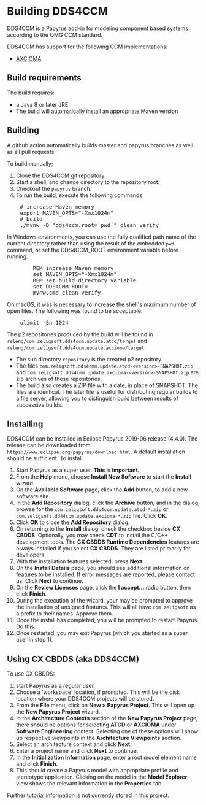 # Building DDS4CCM

DDS4CCM is a Papyrus add-in for modeling component based systems
according to the OMG CCM standard.

DDS4CCM has support for the following CCM implementations:
- [AXCIOMA](https://www.axcioma.org)

## Build requirements

The build requires:

- a Java 8 or later JRE
- The build will automatically install an appropriate Maven version

## Building

A github action automatically builds master and papyrus branches as well as all pull requests. 

To build manually;

1. Clone the DDS4CCM git repository.
2. Start a shell, and change directory to the repository root.
3. Checkout the `papyrus` branch.
4. To run the build, execute the following commands

<pre>
	# increase Maven memory
	export MAVEN_OPTS="-Xmx1024m"
	# build
	./mvnw -D "dds4ccm.root=`pwd`" clean verify
</pre>

In Windows environments, you can use the fully qualified path name of the current
directory rather than using the result of the embedded `pwd` command, or set the
DDS4CCM_ROOT environment variable before running:

<pre>
        REM increase Maven memory
        set MAVEN_OPTS="-Xmx1024m"
        REM set build directory variable
        set DDS4CMM_ROOT=<fully qualified build path>
        mvnw.cmd clean verify
</pre>

On macOS, it was is necessary to increase the shell's maximum number of open files.
The following was found to be acceptable:

<pre>
	ulimit -Sn 1024
</pre>

The p2 repositories produced by the build will be found in `releng/com.zeligsoft.dds4ccm.update.atcd/target` 
and `releng/com.zeligsoft.dds4ccm.update.axcioma/target`:

* The sub directory `repository` is the created p2 repository. 
* The files `com.zeligsoft.dds4cmm.update.atcd-<version>-SNAPSHOT.zip` and `com.zeligsoft.dds4cmm.update.axcioma-<version>-SNAPSHOT.zip` 
are zip archives of these repositories.
* The build also creates a ZIP file with a date, in place of SNAPSHOT. The files are identical.
The later file is useful for distributing regular builds to a file server, allowing you
to distinguish build between results of successive builds.

## Installing

DDS4CCM can be installed in Eclipse Papyrus 2019-06 release (4.4.0). 
The release can be downloaded from `https://www.eclipse.org/papyrus/download.html`.
A default installation should be sufficient. To install:

1. Start Papyrus as a super user. **This is important.**
2. From the **Help** menu, choose **Install New Software** to start the **Install** wizard.
3. On the **Available Software** page, click the **Add** button, to add a new software site.
4. In the **Add Repository** dialog, click the **Archive** button, and in the dialog, browse for
the `com.zeligsoft.dds4ccm.update.atcd-*.zip` or `com.zeligsoft.dd44ccm.update.axcioma-*.zip` file. Click **OK**.
5. Click **OK** to close the **Add Repository** dialog.
6. On returning to the **Install** dialog, check the checkbox beside **CX CBDDS**.
Optionally, you may check **CDT** to install the C/C++ development tools.
The **CX CBDDS Runtime Dependencies** features are always installed if you select
**CX CBDDS**. They are listed primarily for developers.
7. With the installation features selected, press **Next**.
8. On the **Install Details** page, you should see additional information on features to
be installed.
If error messages are reported, please contact us. Click **Next** to continue.
9. On the **Review Licenses** page, click the **I accept...** radio button, then click **Finish**.
10. During the execution of the wizard, your may be prompted to approve the installation
of unsigned features. This will all have `com.zeligsoft` as a prefix to their names. Approve them.
11. Once the install has completed, you will be prompted to restart Papyrus. Do this.
12. Once restarted, you may exit Papyrus (which you started as a super user in step 1).

## Using CX CBDDS (aka DDS4CCM)

To use CX CBDDS:
1. start Papyrus as a regular user.
2. Choose a 'workspace' location, if prompted. This will be the disk location where your
DDS4CCM projects will be stored.
3. From the **File** menu, click on **New > Papyrus Project**. 
This will open up the **New Papyrus Project** wizard.
4. In the **Architecture Contexts** section of the **New Papyrus Project** page, 
there should be options for selecting **ATCD** or **AXCIOMA** under **Software Engineering** context.
Selecting one of these options will show up respective viewpoints in the **Architecture Viewpoints** section.
5. Select an architecture context and click **Next**.
6. Enter a project name and click **Next** to continue.
7. In the **Initialization Information** page, enter a root model element name and click **Finish**.
8. This should create a Papyrus model with appropriate profile and stereotype application. 
Clicking on the model in the **Model Explorer** view shows the relevant information in the **Properties** tab.     

Further tutorial information is not currently stored in this project.

